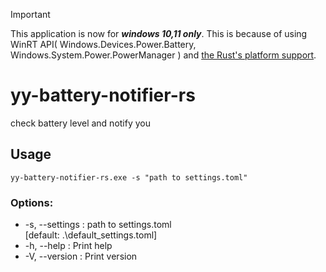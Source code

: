> [!IMPORTANT]
> This application is now for ***windows 10,11 only***. This is because of using WinRT API( Windows.Devices.Power.Battery, Windows.System.Power.PowerManager ) and [the Rust's platform support](https://doc.rust-lang.org/beta/rustc/platform-support.html).

# yy-battery-notifier-rs
check battery level and notify you

## Usage
`yy-battery-notifier-rs.exe -s "path to settings.toml"`

### Options:
- -s, --settings : path to settings.toml<br>[default: .\default_settings.toml]
- -h, --help : Print help
- -V, --version : Print version
